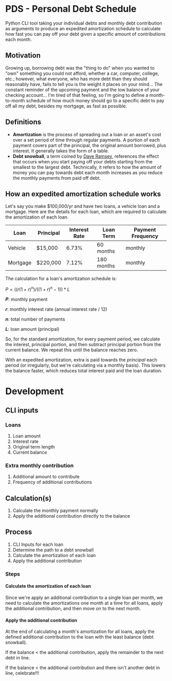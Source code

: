 # PDS - Personal Debt Schedule

Python CLI tool taking your individual debts and monthly debt contribution as arguments to produce an expedited amortization schedule to calculate how fast you can pay off your debt given a specific amount of contributions each month.

## Motivation

Growing up, borrowing debt was the "thing to do" when you wanted to "own" something you could not afford, whether a car, computer, college, etc.; however, what everyone, who has more debt than they should reasonably have, fails to tell you is the weight it places on your mind... The constant reminder of the upcoming payment and the low balance of your checking account... I'm tired of that feeling, so I'm going to define a month-to-month schedule of how much money should go to a specific debt to pay off all my debt, besides my mortgage, as fast as possible.

## Definitions

* **Amortization** is the process of spreading out a loan or an asset's cost over a set period of time through regular payments. A portion of each payment covers part of the principal, the original amount borrowed, plus interest. It generally takes the form of a table.
* **Debt snowball**, a term coined by [Dave Ramsey](https://www.ramseysolutions.com/), references the effect that occurs when you start paying off your debts starting from the smallest to the largest debt. Technically, it refers to how the amount of money you can pay towards debt each month increases as you reduce the monthly payments from paid off debt.

## How an expedited amortization schedule works

Let's say you make $100,000/yr and have two loans, a vehicle loan and a mortgage. Here are the details for each loan, which are required to calculate the amortization of each loan.

| Loan | Principal | Interest Rate | Loan Term | Payment Frequency |
| --- | --- | --- | --- | ---|
| Vehicle | $15,000 | 6.73% | 60 months | monthly |
| Mortgage | $220,000 | 7.12% | 180 months | monthly |

The calculation for a loan's amortization schedule is:

$P = ((r(1+r)^n) / ((1+r)^n - 1)) * L$

**$P$**: monthly payment

**$r$**: monthly interest rate (annual interest rate / 12)

**$n$**: total number of payments

**$L$**: loan amount (principal)

So, for the standard amortization, for every payment period, we calculate the interest, principal portion, and then subtract principal portion from the current balance. We repeat this until the balance reaches zero.

With an expedited amortization, extra is paid towards the *principal* each period (or irregularly, but we're calculating via a monthly basis). This lowers the balance faster, which reduces total interest paid and the loan duration.

<!-- TODO: add a table exemplify a typical amortization table -->

# Development

## CLI inputs

### Loans

1. Loan amount
2. Interest rate
3. Original term length
4. Current balance

### Extra monthly contribution

1. Additional amount to contribute
1. Frequency of additional contributions

## Calculation(s)

1. Calculate the monthly payment normally
2. Apply the additional contribution directly to the balance

## Process

1. CLI Inputs for each loan
2. Determine the path to a debt snowball
3. Calculate the amortization of each loan
4. Apply the additional contribution

### Steps

#### Calculate the amortization of each loan

Since we're apply an additional contribution to a single loan per month, we need to calculate the amortizations one month at a time for all loans, apply the additional contribution, and then move on to the next month.

#### Apply the additional contribution

At the end of calculating a month's amortization for all loans, apply the defined additional contribution to the loan with the least balance (debt snowball).

If the balance < the additional contribution, apply the remainder to the next debt in line.

If the balance < the additional contribution and there isn't another debt in line, celebrate!!!
